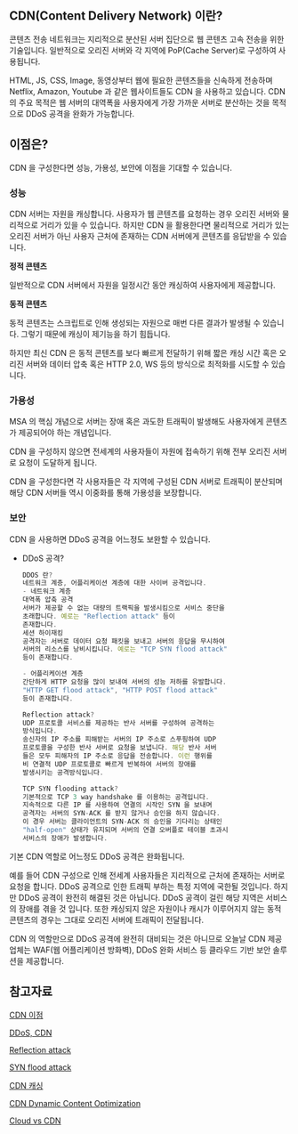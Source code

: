 ## CDN(Content Delivery Network) 이란?

콘텐츠 전송 네트워크는 지리적으로 분산된 서버 집단으로 웹 콘텐츠 고속 전송을 위한 기술입니다. 일반적으로 오리진 서버와 각 지역에 PoP(Cache Server)로 구성하여 사용됩니다.

HTML, JS, CSS, Image, 동영상부터 웹에 필요한 콘텐츠들을 신속하게 전송하며 Netflix, Amazon, Youtube 과 같은 웹사이트들도 CDN 을 사용하고 있습니다. CDN 의 주요 목적은 웹 서버의 대역폭을 사용자에게 가장 가까운 서버로 분산하는 것을 목적으로 DDoS 공격을 완화가 가능합니다.

## 이점은?

CDN  을 구성한다면 성능, 가용성, 보안에 이점을 기대할 수 있습니다.

### 성능

CDN 서버는 자원을 캐싱합니다. 사용자가 웹 콘텐츠를 요청하는 경우 오리진 서버와 물리적으로 거리가 있을 수 있습니다. 하지만 CDN 을 활용한다면 물리적으로 거리가 있는 오리진 서버가 아닌 사용자 근처에 존재하는 CDN 서버에게 콘텐츠를 응답받을 수 있습니다.

**정적 콘텐츠**

일반적으로 CDN 서버에서 자원을 일정시간 동안 캐싱하여 사용자에게 제공합니다.

**동적 콘텐츠**

동적 콘텐츠는 스크립트로 인해 생성되는 자원으로 매번 다른 결과가 발생될 수 있습니다. 그렇기 때문에 캐싱이 제기능을 하기 힘듭니다.

하지만 최신 CDN 은 동적 콘텐츠를 보다 빠르게 전달하기 위해 짧은 캐싱 시간 혹은 오리진 서버와 데이터 압축 혹은 HTTP 2.0, WS 등의 방식으로 최적화를 시도할 수 있습니다.

### 가용성

MSA 의 핵심 개념으로 서버는 장애 혹은 과도한 트래픽이 발생해도 사용자에게 콘텐츠가 제공되어야 하는 개념입니다.

CDN 을 구성하지 않으면 전세계의 사용자들이 자원에 접속하기 위해 전부 오리진 서버로 요청이 도달하게 됩니다.

CDN 을 구성한다면 각 사용자들은 각 지역에 구성된 CDN 서버로 트래픽이 분산되며 해당 CDN 서버들 역시 이중화를 통해 가용성을 보장합니다.

### 보안

CDN 을 사용하면 DDoS 공격을 어느정도 보완할 수 있습니다.

- DDoS 공격?

    ```jsx
    DDOS 란?
    네트워크 계층, 어플리케이션 계층에 대한 사이버 공격입니다.
    - 네트워크 계층
    대역폭 얍축 공격
    서버가 제공할 수 없는 대량의 트랙픽을 발생시킴으로 서비스 중단을
    초래합니다. 예로는 "Reflection attack" 등이 
    존재합니다.
    세션 하이재킹
    공격자는 서버로 데이터 요청 패킷을 보내고 서버의 응답을 무시하여
    서버의 리소스를 낭비시킵니다. 예로는 "TCP SYN flood attack"
    등이 존재합니다.
    
    - 어플리케이션 계층
    간단하게 HTTP 요청을 많이 보내여 서버의 성능 저하를 유발합니다.
    "HTTP GET flood attack", "HTTP POST flood attack"
    등이 존재합니다.
    ```

    ```jsx
    Reflection attack?
    UDP 프로토콜 서비스를 제공하는 반사 서버를 구성하여 공격하는
    방식입니다.
    송신자의 IP 주소를 피해받는 서버의 IP 주소로 스푸핑하여 UDP 
    프로토콜을 구성한 반사 서버로 요청을 보냅니다. 해당 반사 서버
    들은 모두 피해자의 IP 주소로 응답을 전송합니다. 이런 행위를
    비 연결적 UDP 프로토콜로 빠르게 반복하여 서버의 장애를 
    발생시키는 공격방식입니다.
    ```

    ```jsx
    TCP SYN flooding attack?
    기본적으로 TCP 3 way handshake 를 이용하는 공격입니다.
    지속적으로 다른 IP 를 사용하여 연결의 시작인 SYN 을 보내며
    공격자는 서버의 SYN-ACK 를 받지 않거나 승인을 하지 않습니다.
    이 경우 서버는 클라이언트의 SYN-ACK 의 승인을 기다리는 상태인
    "half-open" 상태가 유지되며 서버의 연결 오버플로 테이블 초과시
    서비스의 장애가 발생합니다.
    ```


기본 CDN 역할로 어느정도 DDoS 공격은 완화됩니다.

예를 들어 CDN 구성으로 인해 전세계 사용자들은 지리적으로 근처에 존재하는 서버로 요청을 합니다. DDoS 공격으로 인한 트래픽 부하는 특정 지역에 국한될 것입니다. 하지만 DDoS 공격이 완전히 해결된 것은 아닙니다. DDoS 공격이 걸린 해당 지역은 서비스의 장애를 겪을 것 입니다. 또한 캐싱되지 않은 자원이나 캐시가 이루어지지 않는 동적 콘텐츠의 경우는 그대로 오리진 서버에 트래픽이 전달됩니다.

CDN 의 역할만으로 DDoS 공격에 완전히 대비되는 것은 아니므로 오늘날 CDN 제공 업체는 WAF(웹 어플리케이션 방화벽), DDoS 완화 서비스 등 클라우드 기반 보안 솔루션을 제공합니다.

## 참고자료

[CDN 이점](https://www.akamai.com/ko/our-thinking/cdn/what-is-a-cdn)

[DDoS, CDN](https://www.cdnetworks.com/ko/cloud-security-blog/employing-cdn-as-a-ddos-mitigation-can-be-useful/)

[Reflection attack](https://namu.wiki/w/%EB%B6%84%EC%82%B0%20%EB%B0%98%EC%82%AC%20%EC%84%9C%EB%B9%84%EC%8A%A4%20%EA%B1%B0%EB%B6%80%20%EA%B3%B5%EA%B2%A9?from=DRDos)

[SYN flood attack](https://www.imperva.com/learn/ddos/syn-flood/)

[CDN 캐싱](https://www.cloudflare.com/ko-kr/learning/cdn/caching-static-and-dynamic-content/)

[CDN Dynamic Content Optimization](https://gcorelabs.com/blog/how-to-speed-up-dynamic-content-delivery-using-cdn/)

[Cloud vs CDN](https://www.inap.com/blog/cdn-versus-cloud-computing-whats-difference-do-i-need-both/)